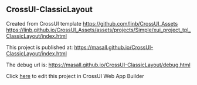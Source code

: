 ## CrossUI-ClassicLayout
Created from CrossUI template https://github.com/linb/CrossUI_Assets
                                                     https://linb.github.io/CrossUI_Assets/assets/projects/Simple/xui_project_tpl_ClassicLayout/index.html

This project is published at: https://masall.github.io/CrossUI-ClassicLayout/index.html

The debug url is: https://masall.github.io/CrossUI-ClassicLayout/debug.html

Click [here](https://crossui.com/RADGithub/#!from=github&owner=masall&repo=CrossUI-ClassicLayout) to edit this project in CrossUI Web App Builder
